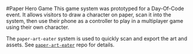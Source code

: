 #Paper Hero Game
This game system was prototyped for a Day-Of-Code event. It allows visitors to draw a character on paper, scan it into the system, then use their phone as a controller to play in a multiplayer game using their own character. 

The ```paper-art-eater``` system is used to quickly scan and export the art and assets. See [```paper-art-eater```](https://github.com/scimusmn/paper-art-eater "paper-art-eater") repo for details.

